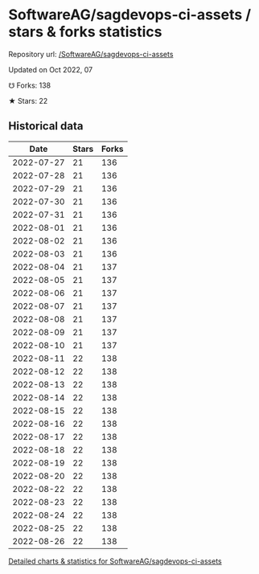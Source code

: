 # SoftwareAG/sagdevops-ci-assets / stars & forks statistics

Repository url: [/SoftwareAG/sagdevops-ci-assets](https://github.com/SoftwareAG/sagdevops-ci-assets)

Updated on Oct 2022, 07

☋ Forks: 138

★ Stars: 22

## Historical data
| Date | Stars | Forks |
|------|-------|-------|
| 2022-07-27 | 21 | 136 | 
| 2022-07-28 | 21 | 136 | 
| 2022-07-29 | 21 | 136 | 
| 2022-07-30 | 21 | 136 | 
| 2022-07-31 | 21 | 136 | 
| 2022-08-01 | 21 | 136 | 
| 2022-08-02 | 21 | 136 | 
| 2022-08-03 | 21 | 136 | 
| 2022-08-04 | 21 | 137 | 
| 2022-08-05 | 21 | 137 | 
| 2022-08-06 | 21 | 137 | 
| 2022-08-07 | 21 | 137 | 
| 2022-08-08 | 21 | 137 | 
| 2022-08-09 | 21 | 137 | 
| 2022-08-10 | 21 | 137 | 
| 2022-08-11 | 22 | 138 | 
| 2022-08-12 | 22 | 138 | 
| 2022-08-13 | 22 | 138 | 
| 2022-08-14 | 22 | 138 | 
| 2022-08-15 | 22 | 138 | 
| 2022-08-16 | 22 | 138 | 
| 2022-08-17 | 22 | 138 | 
| 2022-08-18 | 22 | 138 | 
| 2022-08-19 | 22 | 138 | 
| 2022-08-20 | 22 | 138 | 
| 2022-08-22 | 22 | 138 | 
| 2022-08-23 | 22 | 138 | 
| 2022-08-24 | 22 | 138 | 
| 2022-08-25 | 22 | 138 | 
| 2022-08-26 | 22 | 138 | 


[Detailed charts & statistics for SoftwareAG/sagdevops-ci-assets](https://reviewgithub.com/rep/SoftwareAG/sagdevops-ci-assets)
